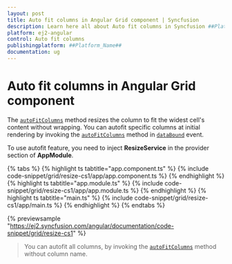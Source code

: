 ```yaml
---
layout: post
title: Auto fit columns in Angular Grid component | Syncfusion
description: Learn here all about Auto fit columns in Syncfusion ##Platform_Name## Grid component of Syncfusion Essential JS 2 and more.
platform: ej2-angular
control: Auto fit columns 
publishingplatform: ##Platform_Name##
documentation: ug
---
```


# Auto fit columns in Angular Grid component

The [`autoFitColumns`](https://ej2.syncfusion.com/angular/documentation/api/grid/#autofitcolumns) method resizes the column to fit the widest
cell's content without wrapping. You can autofit specific columns at initial rendering by invoking
the [`autoFitColumns`](https://ej2.syncfusion.com/angular/documentation/api/grid/#autofitcolumns) method in [`dataBound`](https://ej2.syncfusion.com/angular/documentation/api/grid/#databound) event.

To use autofit feature, you need to inject **ResizeService** in the provider section of **AppModule**.

{% tabs %}
{% highlight ts tabtitle="app.component.ts" %}
{% include code-snippet/grid/resize-cs1/app/app.component.ts %}
{% endhighlight %}
{% highlight ts tabtitle="app.module.ts" %}
{% include code-snippet/grid/resize-cs1/app/app.module.ts %}
{% endhighlight %}
{% highlight ts tabtitle="main.ts" %}
{% include code-snippet/grid/resize-cs1/app/main.ts %}
{% endhighlight %}
{% endtabs %}
  
{% previewsample "https://ej2.syncfusion.com/angular/documentation/code-snippet/grid/resize-cs1" %}

> You can autofit all columns, by invoking the [`autoFitColumns`](https://ej2.syncfusion.com/angular/documentation/api/grid/#autofitcolumns)
method without column name.